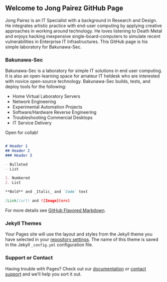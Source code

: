 ## Welcome to Jong Pairez GitHub Page

Jong Pairez is an IT Specialist with a background in Research and Design. He integrates artistic practice with end-user computing by applying creative approaches in working around technology. He loves listening to Death Metal and enjoys hacking inexpensive single-board-computers to simulate recent vulnerabilities in Enterprise IT Infrastructures. This GitHub page is his simple laboratory for Bakunawa-Sec. 

### Bakunawa-Sec

Bakunawa-Sec is a laboratory for simple IT solutions in end user computing. It is also an open-learning space for amateur IT heldesk who are interested with novice open-source technology. Bakunawa-Sec builds, tests, and deploy tools for the following:

- Home Virtual Laboratory Servers
- Network Engineering
- Experimental Automation Projects
- Software/Hardware Reverse Engineering
- Troubleshooting Commercial Desktops
- IT Service Delivery

Open for collab!

```markdown

# Header 1
## Header 2
### Header 3

- Bulleted
- List

1. Numbered
2. List

**Bold** and _Italic_ and `Code` text

[Link](url) and ![Image](src)
```
For more details see [GitHub Flavored Markdown](https://guides.github.com/features/mastering-markdown/).

### Jekyll Themes

Your Pages site will use the layout and styles from the Jekyll theme you have selected in your [repository settings](https://github.com/bakunawa-ops/Bakunawa-Sec/settings). The name of this theme is saved in the Jekyll `_config.yml` configuration file.

### Support or Contact

Having trouble with Pages? Check out our [documentation](https://help.github.com/categories/github-pages-basics/) or [contact support](https://github.com/contact) and we’ll help you sort it out.
